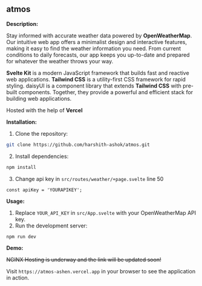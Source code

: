 ## atmos

**Description:**

Stay informed with accurate weather data powered by **OpenWeatherMap**. Our intuitive web app offers a minimalist design and interactive features, making it easy to find the weather information you need. From current conditions to daily forecasts, our app keeps you up-to-date and prepared for whatever the weather throws your way.

**Svelte Kit** is a modern JavaScript framework that builds fast and reactive web applications. **Tailwind CSS** is a utility-first CSS framework for rapid styling. daisyUI is a component library that extends **Tailwind CSS** with pre-built components. Together, they provide a powerful and efficient stack for building web applications.

Hosted with the help of **Vercel**

**Installation:**

1. Clone the repository:

```bash
git clone https://github.com/harshith-ashok/atmos.git
```

2. Install dependencies:

```bash
npm install
```

3. Change api key in `src/routes/weather/+page.svelte` line 50

```svelte
const apiKey = 'YOURAPIKEY';
```

**Usage:**

1. Replace `YOUR_API_KEY` in `src/App.svelte` with your OpenWeatherMap API key.
2. Run the development server:

```bash
npm run dev
```

**Demo:**

~~NGINX Hosting is underway and the link will be updated soon!~~

Visit `https://atmos-ashen.vercel.app` in your browser to see the application in action.
